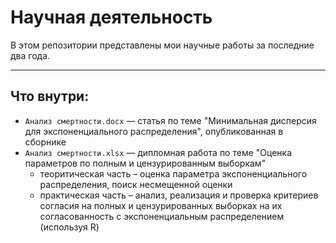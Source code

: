 # Научная деятельность

В этом репозитории представлены мои научные работы за последние два года.

---

## Что внутри:

- `Анализ смертности.docx` — статья по теме "Минимальная дисперсия для экспоненциального распределения", опубликованная в сборнике 
- `Анализ смертности.xlsx` — дипломная работа по теме "Оценка параметров по полным и цензурированным выборкам"
    - теоритическая часть – оценка параметра экспоненциального распределения, поиск несмещенной оценки
    - практическая часть – анализ, реализация и проверка критериев согласия на полных и цензурированных выборках на их согласованность с экспоненциальным распределением (используя R)


